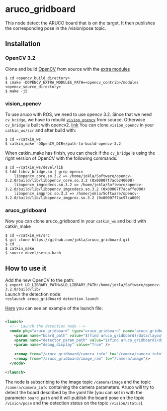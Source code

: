 # aruco_gridboard
This node detect the ARUCO board that is on the target. It then publishes the corresponding pose in the /vision/pose topic.

## Installation
### OpenCV 3.2
Clone and build [OpenCV](https://github.com/opencv/opencv) from source with the [extra modules](https://github.com/opencv/opencv_contrib) 
```
$ cd <opencv_build_directory>
$ cmake -DOPENCV_EXTRA_MODULES_PATH=<opencv_contrib>/modules <opencv_source_directory>
$ make -j5
```
### vision_opencv
To use aruco with ROS, we need to use opencv 3.2. Since that we need `cv_bridge`, we have to rebuild [`vision_opencv`](https://github.com/ros-perception/vision_opencv) from source. Otherwise `cv_bridge` is built with opencv2. [link](http://stackoverflow.com/questions/37561156/how-to-correctly-link-opencv3-under-ros-indigo-using-cmake)
You can clone  `vision_opencv` in your `catkin_ws/scr` and after build with:
```
$ cd ~/catkin_ws
$ catkin_make -DOpenCV_DIR=/path-to-build-opencv-3.2
```

When catkin_make has finish, you can check if the `cv_bridge` is using the right version of OpenCV with the following commands:

```
$ cd ~/catkin_ws/devel/lib
$ ldd libcv_bridge.so | grep opencv
	libopencv_core.so.3.2 => /home/jokla/Software/opencv-3.2.0/build/lib/libopencv_core.so.3.2 (0x00007f7acb240000)
	libopencv_imgcodecs.so.3.2 => /home/jokla/Software/opencv-3.2.0/build/lib/libopencv_imgcodecs.so.3.2 (0x00007f7acaffe000)
	libopencv_imgproc.so.3.2 => /home/jokla/Software/opencv-3.2.0/build/lib/libopencv_imgproc.so.3.2 (0x00007f7ac97ca000)
```


### aruco_gridboard
Now you can clone aruco_gridboard in your `catkin_ws` and build with catkin_make
```
$ cd ~/catkin_ws/src
$ git clone https://github.com/jokla/aruco_gridboard.git
$ cd ..
$ catkin_make
$ source devel/setup.bash
```

## How to use it
Add the new OpenCV to the path:   
`$ export LD_LIBRARY_PATH=$LD_LIBRARY_PATH:/home/jokla/Software/opencv-3.2.0/build/lib/`   
Launch the detection node:   
`roslaunch aruco_gridboard detection.launch`

[Here](https://github.com/jokla/aruco_gridboard/blob/master/launch/detection.launch) you can see an example of the launch file:
```xml

<launch>  
  <!-- Launch the detection node -->
  <node pkg="aruco_gridboard" type="aruco_gridboard" name="aruco_gridboard" output="screen" >
    <param name="board_path" value="$(find aruco_gridboard)/data/layout.yaml" />
    <param name="detector_param_path" value="$(find aruco_gridboard)/data/detector_params.yml" />
    <param name="debug_display" value="True" />
   
    <remap from="/aruco_gridboard/camera_info" to="/camera/camera_info"/>
    <remap from="/aruco_gridboard/image_raw" to="/camera/image"/>
  </node>

</launch>


```
The node is subscribing to the image topic `/camera/image` and the topic `/camera/camera_info` containing the camera parameters. Aruco will try to detect the board described by the yaml file (you can set in with the parameter `board_path` and it will publish the board pose on the topic `/vision/pose` and the detection status on the topic `/vision/status`). 



